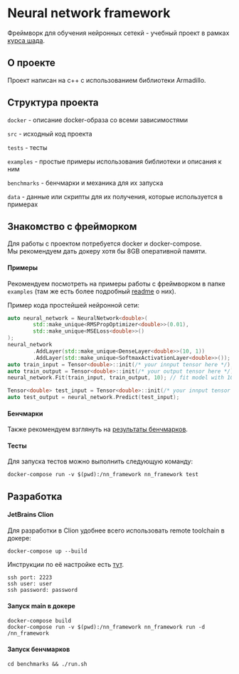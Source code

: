 # Neural network framework
Фреймворк для обучения нейронных сетекй - учебный проект в рамках [курса шада](https://github.com/yandexdataschool/lsml-projects/blob/master/nn.md).

## О проекте

Проект написан на c++ с использованием библиотеки Armadillo.

## Структура проекта

```docker``` - описание docker-образа со всеми зависимостями

```src``` - исходный код проекта

```tests``` - тесты

```examples``` - простые примеры использования библиотеки и описания к ним

```benchmarks``` - бенчмарки и механика для их запуска

```data``` - данные или скрипты для их получения, которые используется в примерах

## Знакомство с фрейморком

Для работы с проектом потребуется docker и docker-compose. \
Мы рекомендуем дать докеру хотя бы 8GB оперативной памяти.

#### Примеры
Рекомендуем посмотреть на примеры работы с фреймворком в папке ```examples``` (там же есть более подробный [readme](../master/examples/README.md) о них).

Пример кода простейшей нейронной сети:
```C++
auto neural_network = NeuralNetwork<double>(
        std::make_unique<RMSPropOptimizer<double>>(0.01),
        std::make_unique<MSELoss<double>>()
);
neural_network
        .AddLayer(std::make_unique<DenseLayer<double>>(10, 1))
        .AddLayer(std::make_unique<SoftmaxActivationLayer<double>>());
auto train_input = Tensor<double>::init(/* your innput tensor here */);
auto train_output = Tensor<double>::init(/* your output tensor here */);
neural_network.Fit(train_input, train_output, 10); // fit model with 10 epochs

Tensor<double> test_input = Tensor<double>::init(/* your innput tensor here */);
auto test_output = neural_network.Predict(test_input);
```

#### Бенчмарки
Также рекомендуем взглянуть на [результаты бенчмарков](../master/benchmarks/README.md).

#### Тесты
Для запуска тестов можно выполнить следующую команду:

```
docker-compose run -v $(pwd):/nn_framework nn_framework test
```

## Разработка

#### JetBrains Clion 
Для разработки в Clion удобнее всего использовать remote toolchain в докере:
```
docker-compose up --build
```

Инструкции по её настройке есть [тут](https://blog.jetbrains.com/clion/2018/09/initial-remote-dev-support-clion/).

```
ssh port: 2223
ssh user: user
ssh password: password
```

#### Запуск main в докере
```
docker-compose build
docker-compose run -v $(pwd):/nn_framework nn_framework run -d /nn_framework
```

#### Запуск бенчмарков
```
cd benchmarks && ./run.sh
```
